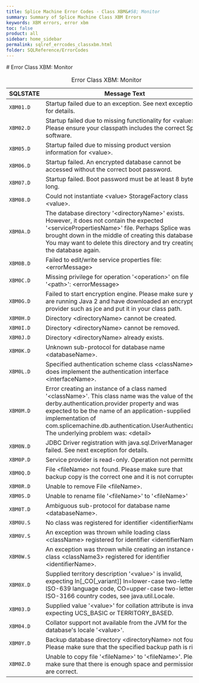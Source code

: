 ```yaml
---
title: Splice Machine Error Codes - Class XBM&#58; Monitor
summary: Summary of Splice Machine Class XBM Errors
keywords: XBM errors, error xbm
toc: false
product: all
sidebar: home_sidebar
permalink: sqlref_errcodes_classxbm.html
folder: SQLReference/ErrorCodes
---
```

<section>
<div class="TopicContent" data-swiftype-index="true" markdown="1">
# Error Class XBM: Monitor

<table>
                <caption>Error Class XBM: Monitor</caption>
                <thead>
                    <tr>
                        <th>SQLSTATE</th>
                        <th>Message Text</th>
                    </tr>
                </thead>
                <tbody>
                    <tr>
                        <td><code>XBM01.D</code></td>
                        <td>Startup failed due to an exception. See next exception for details. </td>
                    </tr>
                    <tr>
                        <td><code>XBM02.D</code></td>
                        <td>Startup failed due to missing functionality for <span class="VarName">&lt;value&gt;</span>. Please ensure your classpath includes the correct Splice software.</td>
                    </tr>
                    <tr>
                        <td><code>XBM05.D</code></td>
                        <td>Startup failed due to missing product version information for <span class="VarName">&lt;value&gt;</span>.</td>
                    </tr>
                    <tr>
                        <td><code>XBM06.D</code></td>
                        <td>Startup failed. An encrypted database cannot be accessed without the correct boot password.  </td>
                    </tr>
                    <tr>
                        <td><code>XBM07.D</code></td>
                        <td>Startup failed. Boot password must be at least 8 bytes long.</td>
                    </tr>
                    <tr>
                        <td><code>XBM08.D</code></td>
                        <td>Could not instantiate <span class="VarName">&lt;value&gt;</span> StorageFactory class <span class="VarName">&lt;value&gt;</span>.</td>
                    </tr>
                    <tr>
                        <td><code>XBM0A.D</code></td>
                        <td>The database directory '<span class="VarName">&lt;directoryName&gt;</span>' exists. However, it does not contain the expected '<span class="VarName">&lt;servicePropertiesName&gt;</span>' file. Perhaps Splice was brought down in the middle of creating this database. You may want to delete this directory and try creating the database again.</td>
                    </tr>
                    <tr>
                        <td><code>XBM0B.D</code></td>
                        <td>Failed to edit/write service properties file: <span class="VarName">&lt;errorMessage&gt;</span></td>
                    </tr>
                    <tr>
                        <td><code>XBM0C.D</code></td>
                        <td>Missing privilege for operation '<span class="VarName">&lt;operation&gt;</span>' on file '<span class="VarName">&lt;path&gt;</span>': <span class="VarName">&lt;errorMessage&gt;</span></td>
                    </tr>
                    <tr>
                        <td><code>XBM0G.D</code></td>
                        <td>Failed to start encryption engine. Please make sure you are running Java 2 and have downloaded an encryption provider such as jce and put it in your class path. </td>
                    </tr>
                    <tr>
                        <td><code>XBM0H.D</code></td>
                        <td>Directory <span class="VarName">&lt;directoryName&gt;</span> cannot be created.</td>
                    </tr>
                    <tr>
                        <td><code>XBM0I.D</code></td>
                        <td>Directory <span class="VarName">&lt;directoryName&gt;</span> cannot be removed.</td>
                    </tr>
                    <tr>
                        <td><code>XBM0J.D</code></td>
                        <td>Directory <span class="VarName">&lt;directoryName&gt;</span> already exists.</td>
                    </tr>
                    <tr>
                        <td><code>XBM0K.D</code></td>
                        <td>Unknown sub-protocol for database name <span class="VarName">&lt;databaseName&gt;</span>.</td>
                    </tr>
                    <tr>
                        <td><code>XBM0L.D</code></td>
                        <td>Specified authentication scheme class <span class="VarName">&lt;className&gt;</span> does implement the authentication interface <span class="VarName">&lt;interfaceName&gt;</span>.</td>
                    </tr>
                    <tr>
                        <td><code>XBM0M.D</code></td>
                        <td>Error creating an instance of a class named '<span class="VarName">&lt;className&gt;</span>'. This class name was the value of the
						derby.authentication.provider property and was expected to be the name of an application-supplied
						implementation of com.splicemachine.db.authentication.UserAuthenticator. The underlying problem
					was: <span class="VarName">&lt;detail&gt;</span></td>
                    </tr>
                    <tr>
                        <td><code>XBM0N.D</code></td>
                        <td>JDBC Driver registration with java.sql.DriverManager failed. See next exception for details. </td>
                    </tr>
                    <tr>
                        <td><code>XBM0P.D</code></td>
                        <td>Service provider is read-only. Operation not permitted. </td>
                    </tr>
                    <tr>
                        <td><code>XBM0Q.D</code></td>
                        <td>File <span class="VarName">&lt;fileName&gt;</span> not found. Please make sure that backup copy is the correct one and it is not corrupted.</td>
                    </tr>
                    <tr>
                        <td><code>XBM0R.D</code></td>
                        <td>Unable to remove File <span class="VarName">&lt;fileName&gt;</span>.  </td>
                    </tr>
                    <tr>
                        <td><code>XBM0S.D</code></td>
                        <td>Unable to rename file '<span class="VarName">&lt;fileName&gt;</span>' to '<span class="VarName">&lt;fileName&gt;</span>'</td>
                    </tr>
                    <tr>
                        <td><code>XBM0T.D</code></td>
                        <td>Ambiguous sub-protocol for database name <span class="VarName">&lt;databaseName&gt;</span>.   </td>
                    </tr>
                    <tr>
                        <td><code>XBM0U.S</code></td>
                        <td>No class was registered for identifier <span class="VarName">&lt;identifierName&gt;</span>.</td>
                    </tr>
                    <tr>
                        <td><code>XBM0V.S</code></td>
                        <td>An exception was thrown while loading class <span class="VarName">&lt;className&gt;</span> registered for identifier <span class="VarName">&lt;identifierName&gt;</span>.</td>
                    </tr>
                    <tr>
                        <td><code>XBM0W.S</code></td>
                        <td>An exception was thrown while creating an instance of class <span class="VarName">&lt;className3&gt;</span> registered for identifier <span class="VarName">&lt;identifierName&gt;</span>.</td>
                    </tr>
                    <tr>
                        <td><code>XBM0X.D</code></td>
                        <td>Supplied territory description '<span class="VarName">&lt;value&gt;</span>' is invalid, expecting ln[_CO[_variant]]
					ln=lower-case two-letter ISO-639 language code, CO=upper-case two-letter ISO-3166 country codes, see java.util.Locale.</td>
                    </tr>
                    <tr>
                        <td><code>XBM03.D</code></td>
                        <td>Supplied value '<span class="VarName">&lt;value&gt;</span>' for collation attribute is invalid, expecting UCS_BASIC or TERRITORY_BASED.</td>
                    </tr>
                    <tr>
                        <td><code>XBM04.D</code></td>
                        <td>Collator support not available from the JVM for the database's locale '<span class="VarName">&lt;value&gt;</span>'.</td>
                    </tr>
                    <tr>
                        <td><code>XBM0Y.D</code></td>
                        <td>Backup database directory <span class="VarName">&lt;directoryName&gt;</span> not found. Please make sure that the specified backup path is right.</td>
                    </tr>
                    <tr>
                        <td><code>XBM0Z.D</code></td>
                        <td>Unable to copy file '<span class="VarName">&lt;fileName&gt;</span>' to '<span class="VarName">&lt;fileName&gt;</span>'. Please make sure that there is enough space and permissions are correct. </td>
                    </tr>
                </tbody>
            </table>
</div>
</section>

